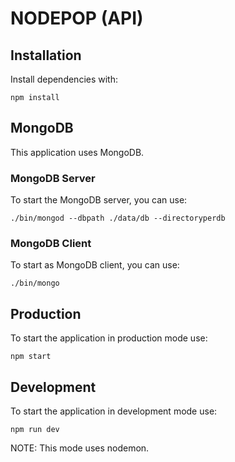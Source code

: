 # NODEPOP (API)

## Installation

Install dependencies with:

```shell
npm install
```

## MongoDB

This application uses MongoDB.

### MongoDB Server

To start the MongoDB server, you can use:

```
./bin/mongod --dbpath ./data/db --directoryperdb
```

### MongoDB Client

To start as MongoDB client, you can use:

```
./bin/mongo
```


## Production

To start the application in production mode use:

```shell
npm start
```


## Development

To start the application in development mode use:

```shell
npm run dev
```

NOTE: This mode uses nodemon.


